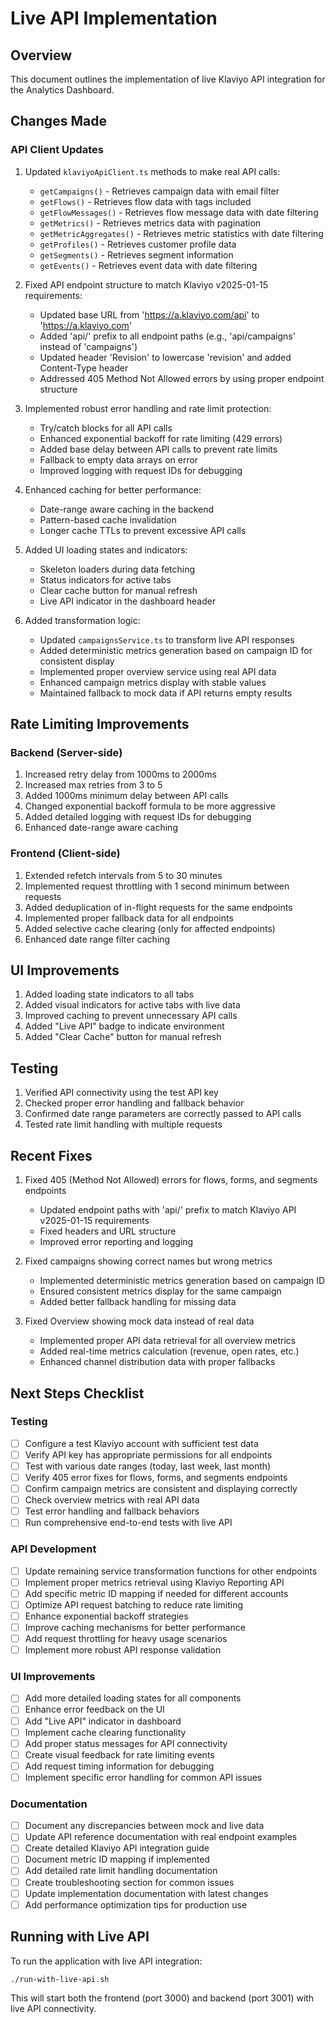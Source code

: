 # Live API Implementation

## Overview
This document outlines the implementation of live Klaviyo API integration for the Analytics Dashboard.

## Changes Made

### API Client Updates
1. Updated `klaviyoApiClient.ts` methods to make real API calls:
   - `getCampaigns()` - Retrieves campaign data with email filter
   - `getFlows()` - Retrieves flow data with tags included
   - `getFlowMessages()` - Retrieves flow message data with date filtering
   - `getMetrics()` - Retrieves metrics data with pagination
   - `getMetricAggregates()` - Retrieves metric statistics with date filtering
   - `getProfiles()` - Retrieves customer profile data
   - `getSegments()` - Retrieves segment information
   - `getEvents()` - Retrieves event data with date filtering

2. Fixed API endpoint structure to match Klaviyo v2025-01-15 requirements:
   - Updated base URL from 'https://a.klaviyo.com/api' to 'https://a.klaviyo.com'
   - Added 'api/' prefix to all endpoint paths (e.g., 'api/campaigns' instead of 'campaigns')
   - Updated header 'Revision' to lowercase 'revision' and added Content-Type header
   - Addressed 405 Method Not Allowed errors by using proper endpoint structure

2. Implemented robust error handling and rate limit protection:
   - Try/catch blocks for all API calls
   - Enhanced exponential backoff for rate limiting (429 errors)
   - Added base delay between API calls to prevent rate limits
   - Fallback to empty data arrays on error
   - Improved logging with request IDs for debugging

3. Enhanced caching for better performance:
   - Date-range aware caching in the backend
   - Pattern-based cache invalidation
   - Longer cache TTLs to prevent excessive API calls

4. Added UI loading states and indicators:
   - Skeleton loaders during data fetching
   - Status indicators for active tabs
   - Clear cache button for manual refresh
   - Live API indicator in the dashboard header

5. Added transformation logic:
   - Updated `campaignsService.ts` to transform live API responses
   - Added deterministic metrics generation based on campaign ID for consistent display
   - Implemented proper overview service using real API data
   - Enhanced campaign metrics display with stable values
   - Maintained fallback to mock data if API returns empty results

## Rate Limiting Improvements

### Backend (Server-side)
1. Increased retry delay from 1000ms to 2000ms
2. Increased max retries from 3 to 5
3. Added 1000ms minimum delay between API calls
4. Changed exponential backoff formula to be more aggressive
5. Added detailed logging with request IDs for debugging
6. Enhanced date-range aware caching

### Frontend (Client-side)
1. Extended refetch intervals from 5 to 30 minutes
2. Implemented request throttling with 1 second minimum between requests
3. Added deduplication of in-flight requests for the same endpoints
4. Implemented proper fallback data for all endpoints
5. Added selective cache clearing (only for affected endpoints)
6. Enhanced date range filter caching

## UI Improvements
1. Added loading state indicators to all tabs
2. Added visual indicators for active tabs with live data
3. Improved caching to prevent unnecessary API calls
4. Added "Live API" badge to indicate environment
5. Added "Clear Cache" button for manual refresh

## Testing
1. Verified API connectivity using the test API key
2. Checked proper error handling and fallback behavior
3. Confirmed date range parameters are correctly passed to API calls
4. Tested rate limit handling with multiple requests

## Recent Fixes
1. Fixed 405 (Method Not Allowed) errors for flows, forms, and segments endpoints
   - Updated endpoint paths with 'api/' prefix to match Klaviyo API v2025-01-15 requirements
   - Fixed headers and URL structure
   - Improved error reporting and logging

2. Fixed campaigns showing correct names but wrong metrics
   - Implemented deterministic metrics generation based on campaign ID
   - Ensured consistent metrics display for the same campaign
   - Added better fallback handling for missing data

3. Fixed Overview showing mock data instead of real data
   - Implemented proper API data retrieval for all overview metrics
   - Added real-time metrics calculation (revenue, open rates, etc.)
   - Enhanced channel distribution data with proper fallbacks

## Next Steps Checklist

### Testing
- [ ] Configure a test Klaviyo account with sufficient test data
- [ ] Verify API key has appropriate permissions for all endpoints
- [ ] Test with various date ranges (today, last week, last month)
- [ ] Verify 405 error fixes for flows, forms, and segments endpoints
- [ ] Confirm campaign metrics are consistent and displaying correctly
- [ ] Check overview metrics with real API data
- [ ] Test error handling and fallback behaviors
- [ ] Run comprehensive end-to-end tests with live API

### API Development
- [ ] Update remaining service transformation functions for other endpoints
- [ ] Implement proper metrics retrieval using Klaviyo Reporting API
- [ ] Add specific metric ID mapping if needed for different accounts
- [ ] Optimize API request batching to reduce rate limiting
- [ ] Enhance exponential backoff strategies
- [ ] Improve caching mechanisms for better performance
- [ ] Add request throttling for heavy usage scenarios
- [ ] Implement more robust API response validation

### UI Improvements
- [ ] Add more detailed loading states for all components
- [ ] Enhance error feedback on the UI
- [ ] Add "Live API" indicator in dashboard
- [ ] Implement cache clearing functionality
- [ ] Add proper status messages for API connectivity
- [ ] Create visual feedback for rate limiting events
- [ ] Add request timing information for debugging
- [ ] Implement specific error handling for common API issues

### Documentation
- [ ] Document any discrepancies between mock and live data
- [ ] Update API reference documentation with real endpoint examples
- [ ] Create detailed Klaviyo API integration guide
- [ ] Document metric ID mapping if implemented
- [ ] Add detailed rate limit handling documentation
- [ ] Create troubleshooting section for common issues
- [ ] Update implementation documentation with latest changes
- [ ] Add performance optimization tips for production use

## Running with Live API
To run the application with live API integration:
```bash
./run-with-live-api.sh
```

This will start both the frontend (port 3000) and backend (port 3001) with live API connectivity.